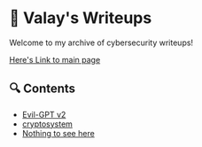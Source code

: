 # 🧠 Valay's Writeups

Welcome to my archive of cybersecurity writeups!

[Here's Link to main page](https://valay-2004.github.io/THM-Writeups/)

## 🔍 Contents

- [Evil-GPT v2](./evilgpt-v2/)
- [cryptosystem](./cryptosystem/)
- [Nothing to see here](http://example.com)
